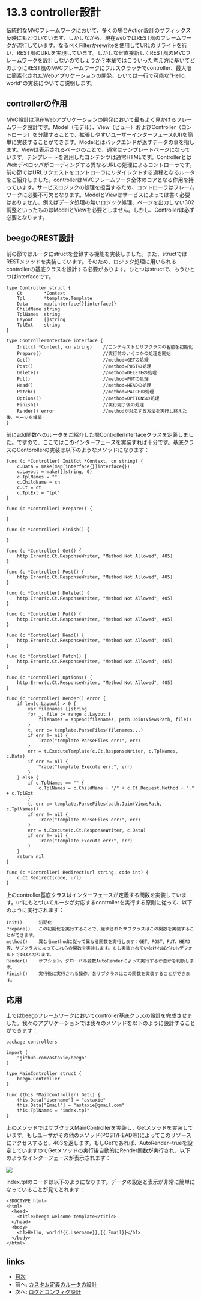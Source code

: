 # 13.3 controller設計

伝統的なMVCフレームワークにおいて、多くの場合Action設計のサフィックス反映にもとづいています、しかしながら、現在webではREST風のフレームワークが流行しています。なるべくFilterかrewriteを使用してURLのリライトを行い、REST風のURLを実現しています。しかしなぜ直接新しくREST風のMVCフレームワークを設計しないのでしょうか？本章ではこういった考え方に基いてどのようにREST風のMVCフレームワークにフルスクラッチでcontroller、最大限に簡素化されたWebアプリケーションの開発、ひいては一行で可能な"Hello, world"の実装についてご説明します。

## controllerの作用

MVC設計は現在Webアプリケーションの開発において最もよく見かけるフレームワーク設計です。Model（モデル）、View（ビュー）およびController（コントローラ）を分離することで、拡張しやすいユーザーインターフェース(UI)を簡単に実装することができます。Modelとはバックエンドが返すデータの事を指します。Viewは表示されるページのことで、通常はテンプレートページになっています。テンプレートを適用したコンテンツは通常HTMLです。ControllerとはWebデベロッパがコーディングする異なるURLの処理によるコントローラです。前の節ではURLリクエストをコントローラにリダイレクトする過程となるルータをご紹介しました。controllerはMVCフレームワーク全体のコアとなる作用を持っています。サービスロジックの処理を担当するため、コントローラはフレームワークに必要不可欠となります。ModelとViewはサービスによっては書く必要はありません、例えばデータ処理の無いロジック処理、ページを出力しない302調整といったものはModelとViewを必要としません。しかし、Controllerは必ず必要となります。

## beegoのREST設計

前の節ではルータにstructを登録する機能を実装しました。また、structではRESTメソッドを実装しています。そのため、ロジック処理に用いられるcontrollerの基底クラスを設計する必要があります。ひとつはstructで、もうひとつはinterfaceです。

```
type Controller struct {
	Ct        *Context
	Tpl       *template.Template
	Data      map[interface{}]interface{}
	ChildName string
	TplNames  string
	Layout    []string
	TplExt    string
}

type ControllerInterface interface {
	Init(ct *Context, cn string)    //コンテキストとサブクラスの名前を初期化
	Prepare()                       //実行前のいくつかの処理を開始
	Get()                           //method=GETの処理
	Post()                          //method=POSTの処理
	Delete()                        //method=DELETEの処理
	Put()                           //method=PUTの処理
	Head()                          //method=HEADの処理
	Patch()                         //method=PATCHの処理
	Options()                       //method=OPTIONSの処理
	Finish()                        //実行完了後の処理
	Render() error                  //methodが対応する方法を実行し終えた後、ページを構築
}
```

前にadd関数へのルータをご紹介した際ControllerInterfaceクラスを定義しました。ですので、ここではこのインターフェースを実装すれば十分です。基底クラスのContorollerの実装は以下のようなメソッドになります：

```
func (c *Controller) Init(ct *Context, cn string) {
	c.Data = make(map[interface{}]interface{})
	c.Layout = make([]string, 0)
	c.TplNames = ""
	c.ChildName = cn
	c.Ct = ct
	c.TplExt = "tpl"
}

func (c *Controller) Prepare() {

}

func (c *Controller) Finish() {

}

func (c *Controller) Get() {
	http.Error(c.Ct.ResponseWriter, "Method Not Allowed", 405)
}

func (c *Controller) Post() {
	http.Error(c.Ct.ResponseWriter, "Method Not Allowed", 405)
}

func (c *Controller) Delete() {
	http.Error(c.Ct.ResponseWriter, "Method Not Allowed", 405)
}

func (c *Controller) Put() {
	http.Error(c.Ct.ResponseWriter, "Method Not Allowed", 405)
}

func (c *Controller) Head() {
	http.Error(c.Ct.ResponseWriter, "Method Not Allowed", 405)
}

func (c *Controller) Patch() {
	http.Error(c.Ct.ResponseWriter, "Method Not Allowed", 405)
}

func (c *Controller) Options() {
	http.Error(c.Ct.ResponseWriter, "Method Not Allowed", 405)
}

func (c *Controller) Render() error {
	if len(c.Layout) > 0 {
		var filenames []string
		for _, file := range c.Layout {
			filenames = append(filenames, path.Join(ViewsPath, file))
		}
		t, err := template.ParseFiles(filenames...)
		if err != nil {
			Trace("template ParseFiles err:", err)
		}
		err = t.ExecuteTemplate(c.Ct.ResponseWriter, c.TplNames, c.Data)
		if err != nil {
			Trace("template Execute err:", err)
		}
	} else {
		if c.TplNames == "" {
			c.TplNames = c.ChildName + "/" + c.Ct.Request.Method + "." + c.TplExt
		}
		t, err := template.ParseFiles(path.Join(ViewsPath, c.TplNames))
		if err != nil {
			Trace("template ParseFiles err:", err)
		}
		err = t.Execute(c.Ct.ResponseWriter, c.Data)
		if err != nil {
			Trace("template Execute err:", err)
		}
	}
	return nil
}

func (c *Controller) Redirect(url string, code int) {
	c.Ct.Redirect(code, url)
}
```

上のcontroller基底クラスはインターフェースが定義する関数を実装しています。urlにもとづいてルータが対応するcontrollerを実行する原則に従って、以下のように実行されます：

```
Init()      初期化
Prepare()   この初期化を実行することで、継承されたサブクラスはこの関数を実装することができます。
method()    異なるmethodに従って異なる関数を実行します：GET、POST、PUT、HEAD等、サブクラスによってこれらの関数を実装します。もし実装されていなければどれもデフォルトで403となります。
Render()    オプション。グローバル変数AutoRenderによって実行するか否かを判断します。
Finish()    実行後に実行される操作。各サブクラスはこの関数を実装することができます。
```

## 応用

上ではbeegoフレームワークにおいてcontroller基底クラスの設計を完成させました。我々のアプリケーションでは我々のメソッドを以下のように設計することができます：

```
package controllers

import (
	"github.com/astaxie/beego"
)

type MainController struct {
	beego.Controller
}

func (this *MainController) Get() {
	this.Data["Username"] = "astaxie"
	this.Data["Email"] = "astaxie@gmail.com"
	this.TplNames = "index.tpl"
}
```

上のメソッドではサブクラスMainControllerを実装し、Getメソッドを実装しています。もしユーザがその他のメソッド(POST/HEAD等)によってこのリソースにアクセスすると、403を返します。もしGetであれば、AutoRender=trueを設定していますのでGetメソッドの実行後自動的にRender関数が実行され、以下のようなインターフェースが表示されます：

![](images/13.4.beego.png)

index.tplのコードは以下のようになります。データの設定と表示が非常に簡単になっていることが見てとれます：

```
<!DOCTYPE html>
<html>
  <head>
    <title>beego welcome template</title>
  </head>
  <body>
    <h1>Hello, world!{{.Username}},{{.Email}}</h1>
  </body>
</html>
```

## links

* [目次](preface.md)
* 前へ: [カスタム定義のルータの設計](13.2.md)
* 次へ: [ログとコンフィグ設計](13.4.md)
